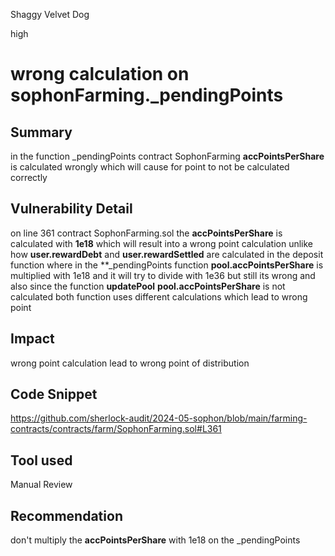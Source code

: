 Shaggy Velvet Dog

high

# wrong calculation on sophonFarming._pendingPoints

## Summary
in the function _pendingPoints contract SophonFarming **accPointsPerShare** is calculated wrongly which will cause for point to not be calculated correctly 
## Vulnerability Detail
on line 361 contract SophonFarming.sol  the **accPointsPerShare** is calculated with **1e18**  which will result into a wrong point calculation unlike  how **user.rewardDebt** and  **user.rewardSettled** are calculated in the deposit  function where   in the  **_pendingPoints function  **pool.accPointsPerShare** is multiplied with 1e18   and it will try to divide with 1e36 but still its wrong  and  also since    the function **updatePool**   **pool.accPointsPerShare** is not calculated  both function uses different calculations  which lead to wrong point
## Impact
wrong point calculation lead  to wrong point of distribution 
## Code Snippet
https://github.com/sherlock-audit/2024-05-sophon/blob/main/farming-contracts/contracts/farm/SophonFarming.sol#L361
## Tool used

Manual Review

## Recommendation
don't multiply the  **accPointsPerShare**  with 1e18 on the  _pendingPoints
